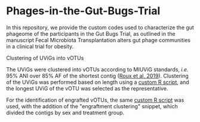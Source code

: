 # Phages-in-the-Gut-Bugs-Trial

In this repository, we provide the custom codes used to characterize the gut phageome of the participants in the Gut Bugs Trial, as outlined in the manuscript Fecal Microbiota Transplantation alters gut phage communities in a clinical trial for obesity. 

Clustering of UViGs into vOTUs

The UViGs were clustered into vOTUs according to MIUViG standards, _i.e._ 95% ANI over 85% AF of the shortest contig ([Roux et al, 2019](https://www.nature.com/articles/nbt.4306)). Clustering of the UViGs was performed based on length using a [custom R script](https://github.com/miczuppi/Phages-in-the-Gut-Bugs-Trial/blob/main/Clustering%20based%20on%20length.R), and the longest UViG of the vOTU was selected as the representative. 

For the identification of engrafted vOTUs, the same [custom R script](https://github.com/miczuppi/Phages-in-the-Gut-Bugs-Trial/blob/main/Clustering%20based%20on%20length.R) was used, with the addition of the "engraftment clustering" snippet, which divided the contigs by sex and treatment group. 

